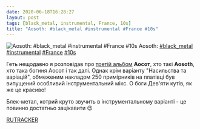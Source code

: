 ```yaml
---
date: 2020-06-18T16:28:27
layout: post
tags: [black_metal, instrumental, France, 10s]
title: "Aosoth: #black_metal #instrumental #France #10s"
---
```

![Aosoth: #black_metal #instrumental #France #10s](https://res.cloudinary.com/vast-space-unexplored/image/upload/photos/photo_999_18-06-2020_16-28-27.jpg)
Aosoth: [#black_metal](/tags/#black_metal) [#instrumental](/tags/#instrumental) [#France](/tags/#France) [#10s](/tags/#10s)

Геть нещодавно я розповідав про [третій альбом](/2020-06-14-aosoth--black-metal-france-10s-) **Аосот**, хто такі **Aosoth**, хто така богиня Аосот і так далі. Однак крім варіанту &quot;Насильства та варіацій&quot;, обмеженим накладом 250 примірників на платівці був випущений особливий інструментальний мікс. О боги Дев&#39;яти кутів, як же це красиво!

Блек-метал, котрий круто звучить в інструментальному варіанті - це повинно достатньо зацікавити 😉

[RUTRACKER](https://rutracker.org/forum/viewtopic.php?t=4875836)
